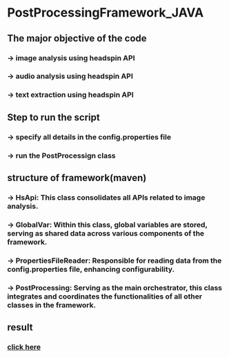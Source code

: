 # PostProcessingFramework_JAVA
## The major objective of the code 
### -> image analysis using headspin API
### -> audio analysis using headspin API
### -> text extraction using headspin API 

## Step to run the script
### -> specify all details in the config.properties file
### -> run the PostProcessign class

## structure of framework(maven)
### -> **HsApi**: This class consolidates all APIs related to image analysis.
### -> **GlobalVar**: Within this class, global variables are stored, serving as shared data across various components of the framework.
### -> **PropertiesFileReader**: Responsible for reading data from the config.properties file, enhancing configurability.
### -> **PostProcessing**: Serving as the main orchestrator, this class integrates and coordinates the functionalities of all other classes in the framework.

## result
### [click here](https://ui-dev.headspin.io/sessions/6301e2b4-ae08-11ee-88d8-02ba54f31f4f/waterfall)
